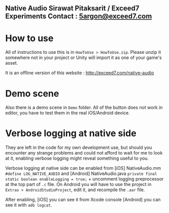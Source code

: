 Native Audio
Sirawat Pitaksarit / Exceed7 Experiments
Contact : 5argon@exceed7.com
----

# How to use

All of instructions to use this is in `HowToUse > HowToUse.zip`. Please unzip it somewhere not in your project or Unity will import it as one of your game's asset.

It is an offline version of this website : http://exceed7.com/native-audio

# Demo scene

Also there is a demo scene in `Demo` folder. All of the button does not work in editor, you have to test them in the real iOS/Android device.

# Verbose logging at native side

They are left in the code for my own development use, but should you encounter any strange problems and could not afford to wait for me to look at it, enabling verbose logging might reveal something useful to you.

Verbose logging at native side can be enabled from [iOS] NativeAudio.mm `#define LOG_NATIVE_AUDIO` and [Android] NativeAudio.java `private final static boolean enableLogging = true;` + uncomment logging preprocessor at the top part of `.c` file. On Android you will have to use the project in `Extras > AndroidStudioProject`, edit it, and recompile the `.aar` file.

After enabling, [iOS] you can see it from Xcode console [Android] you can see it with `adb logcat`.